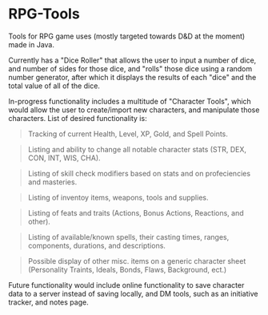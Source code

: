 # RPG-Tools
Tools for RPG game uses (mostly targeted towards D&amp;D at the moment) made in Java.

Currently has a "Dice Roller" that allows the user to input a number of dice, and number of sides for those dice, and "rolls" those dice using a random number generator, after which it displays the results of each "dice" and the total value of all of the dice.

In-progress functionality includes a multitude of "Character Tools", which would allow the user to create/import new characters, and manipulate those characters. List of desired functionality is:
>Tracking of current Health, Level, XP, Gold, and Spell Points.

>Listing and ability to change all notable character stats (STR, DEX, CON, INT, WIS, CHA).

>Listing of skill check modifiers based on stats and on profeciencies and masteries.

>Listing of inventoy items, weapons, tools and supplies.

>Listing of feats and traits (Actions, Bonus Actions, Reactions, and other).

>Listing of available/known spells, their casting times, ranges, components, durations, and descriptions.

>Possible display of other misc. items on a generic character sheet (Personality Traints, Ideals, Bonds, Flaws, Background, ect.) 

Future functionality would include online functionality to save character data to a server instead of saving locally, and DM tools, such as an initiative tracker, and notes page.
